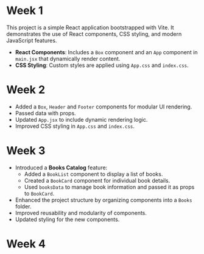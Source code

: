 # Week 1

This project is a simple React application bootstrapped with Vite.
It demonstrates the use of React components, CSS styling, and modern JavaScript features.

- **React Components**: Includes a `Box` component and an `App` component in `main.jsx` that dynamically render content.
- **CSS Styling**: Custom styles are applied using `App.css` and `index.css`.


# Week 2

- Added a `Box`, `Header` and `Footer` components for modular UI rendering.
- Passed data with props.
- Updated `App.jsx` to include dynamic rendering logic.
- Improved CSS styling in `App.css` and `index.css`.

# Week 3

- Introduced a **Books Catalog** feature:
  - Added a `BookList` component to display a list of books.
  - Created a `BookCard` component for individual book details.
  - Used `booksData` to manage book information and passed it as props to `BookCard`.
- Enhanced the project structure by organizing components into a `Books` folder.
- Improved reusability and modularity of components.
- Updated styling for the new components.

# Week 4